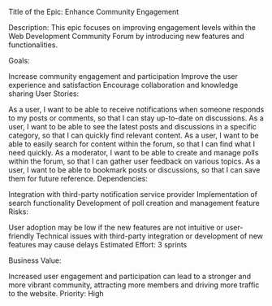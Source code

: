 Title of the Epic: Enhance Community Engagement

Description: This epic focuses on improving engagement levels within the Web Development Community Forum by introducing new features and functionalities.

Goals:

Increase community engagement and participation
Improve the user experience and satisfaction
Encourage collaboration and knowledge sharing
User Stories:

As a user, I want to be able to receive notifications when someone responds to my posts or comments, so that I can stay up-to-date on discussions.
As a user, I want to be able to see the latest posts and discussions in a specific category, so that I can quickly find relevant content.
As a user, I want to be able to easily search for content within the forum, so that I can find what I need quickly.
As a moderator, I want to be able to create and manage polls within the forum, so that I can gather user feedback on various topics.
As a user, I want to be able to bookmark posts or discussions, so that I can save them for future reference.
Dependencies:

Integration with third-party notification service provider
Implementation of search functionality
Development of poll creation and management feature
Risks:

User adoption may be low if the new features are not intuitive or user-friendly
Technical issues with third-party integration or development of new features may cause delays
Estimated Effort: 3 sprints

Business Value:

Increased user engagement and participation can lead to a stronger and more vibrant community, attracting more members and driving more traffic to the website.
Priority: High

